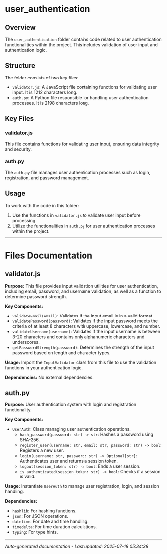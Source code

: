 # user_authentication

## Overview
The `user_authentication` folder contains code related to user authentication functionalities within the project. This includes validation of user input and authentication logic.

## Structure
The folder consists of two key files:
- `validator.js`: A JavaScript file containing functions for validating user input. It is 1212 characters long.
- `auth.py`: A Python file responsible for handling user authentication processes. It is 2198 characters long.

## Key Files
### validator.js
This file contains functions for validating user input, ensuring data integrity and security.

### auth.py
The `auth.py` file manages user authentication processes such as login, registration, and password management.

## Usage
To work with the code in this folder:
1. Use the functions in `validator.js` to validate user input before processing.
2. Utilize the functionalities in `auth.py` for user authentication processes within the project.

---

# Files Documentation

## validator.js

**Purpose:** This file provides input validation utilities for user authentication, including email, password, and username validation, as well as a function to determine password strength.

**Key Components:**
- `validateEmail(email)`: Validates if the input email is in a valid format.
- `validatePassword(password)`: Validates if the input password meets the criteria of at least 8 characters with uppercase, lowercase, and number.
- `validateUsername(username)`: Validates if the input username is between 3-20 characters and contains only alphanumeric characters and underscores.
- `getPasswordStrength(password)`: Determines the strength of the input password based on length and character types.

**Usage:** Import the `InputValidator` class from this file to use the validation functions in your authentication logic.

**Dependencies:** No external dependencies.

## auth.py

**Purpose:** User authentication system with login and registration functionality.

**Key Components:**
- `UserAuth`: Class managing user authentication operations.
  - `hash_password(password: str) -> str`: Hashes a password using SHA-256.
  - `register_user(username: str, email: str, password: str) -> bool`: Registers a new user.
  - `login(username: str, password: str) -> Optional[str]`: Authenticates user and returns a session token.
  - `logout(session_token: str) -> bool`: Ends a user session.
  - `is_authenticated(session_token: str) -> bool`: Checks if a session is valid.

**Usage:** Instantiate `UserAuth` to manage user registration, login, and session handling.

**Dependencies:**
- `hashlib`: For hashing functions.
- `json`: For JSON operations.
- `datetime`: For date and time handling.
- `timedelta`: For time duration calculations.
- `typing`: For type hints.

---
*Auto-generated documentation - Last updated: 2025-07-18 05:34:38*
